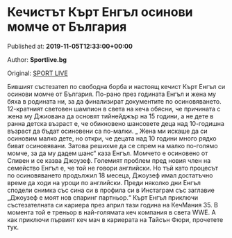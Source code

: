 
# Кечистът Кърт Енгъл осинови момче от България

Published at: **2019-11-05T12:33:00+00:00**

Author: **Sportlive.bg**

Original: [SPORT LIVE](https://www.sportlive.bg/timeout/facefromnews/kechistyt-kyrt-engyl-osinovi-momche-ot-bylgariq-1402929.html)

Бившият състезател по свободна борба и настоящ кечист Кърт Енгъл си осинови момче от България. По-рано през годината Енгъл и жена му бяха в родината ни, за да финализират документите по осиновяването.
12-кратният световен шампион в света на кеча обясни, че причината с жена му Джиована да основят тийнейджър на 15 години, а не дете в ранна детска възраст е, че обикновено шансовете деца над 10-годишна възраст да бъдат осиновени са по-малки. „ Жена ми искаше да си осиновим малко дете, но откри, че децата над 10 години много рядко биват осиновявани. Затова решихме да се спрем на малко по-голямо момче, за да му дадем шанс“ каза Енгъл.
Момчето е осиновено от Сливен и се казва Джоузеф. Големият проблем пред новия член на семейство Енгъл е, че той не говори английски. Но тъй като процесът по осиновяването продължил 18 месеца, Джоузеф имал достатъчно време да ходи на уроци по английски. Преди няколко дни Енгъл сподели снимка със сина си в профила си в Инстаграм със заглавие „Джоузеф е моят нов спаринг партньор.“
Кърт Енгъл приключи състезателната си кариера през април тази година на КечМания 35. В момента той е треньор в най-голямата кеч компания в света WWE. А как приключи първият кеч мач в кариерата на Тайсън Фюри, прочетете тук.
 
